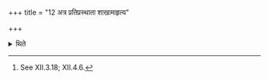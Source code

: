 +++
title = "12 अत्र प्रतिप्रस्थाता शाखामाहृत्य"

+++

<details><summary>थिते</summary>

12. At this stage, having brought a branch, the Pratiprasthātr̥ separates the calves (from their mother cow) for the milk-mess for Mitra-and-Varuṇa.[^1]  

[^1]: See XII.3.18; XII.4.6.  

</details>
